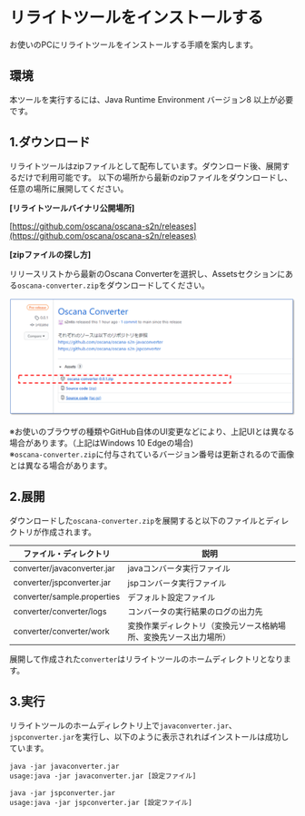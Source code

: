 # リライトツールをインストールする

お使いのPCにリライトツールをインストールする手順を案内します。

## 環境

本ツールを実行するには、Java Runtime Environment バージョン8 以上が必要です。



## 1.ダウンロード

リライトツールはzipファイルとして配布しています。ダウンロード後、展開するだけで利用可能です。
以下の場所から最新のzipファイルをダウンロードし、任意の場所に展開してください。

**[リライトツールバイナリ公開場所]**

[https://github.com/oscana/oscana-s2n/releases](https://github.com/oscana/oscana-s2n/releases)

**[zipファイルの探し方]**

リリースリストから最新のOscana Converterを選択し、Assetsセクションにある`oscana-converter.zip`をダウンロードしてください。

<img src="../image/github_release.png" width ="800" >

※お使いのブラウザの種類やGitHub自体のUI変更などにより、上記UIとは異なる場合があります。（上記はWindows 10 Edgeの場合)<br>
※`oscana-converter.zip`に付与されているバージョン番号は更新されるので画像とは異なる場合があります。




## 2.展開

ダウンロードした`oscana-converter.zip`を展開すると以下のファイルとディレクトリが作成されます。

| ファイル・ディレクトリ | 説明 |
| ------------- | ------------ |
| converter/javaconverter.jar | javaコンバータ実行ファイル |
| converter/jspconverter.jar | jspコンバータ実行ファイル |
| converter/sample.properties | デフォルト設定ファイル |
| converter/converter/logs | コンバータの実行結果のログの出力先 |
| converter/converter/work | 変換作業ディレクトリ（変換元ソース格納場所、変換先ソース出力場所） |

展開して作成された`converter`はリライトツールのホームディレクトリとなります。

## 3.実行

リライトツールのホームディレクトリ上で`javaconverter.jar`、`jspconverter.jar`を実行し、以下のように表示されればインストールは成功しています。

```
java -jar javaconverter.jar
usage:java -jar javaconverter.jar [設定ファイル]
```


```
java -jar jspconverter.jar
usage:java -jar jspconverter.jar [設定ファイル]
```



